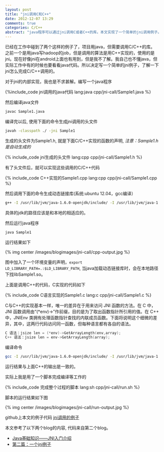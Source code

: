 ```yaml
---
layout: post
title: "jni调用C和C++"
date: 2012-12-07 13:29
comments: true
categories: C/C++ 
abstract: "java程序可以通过jni调用C或者C++的库。本文实现了一个简单的jni调用例子。"
---
```


已经在工作中碰到了两个这样的例子了，项目用java，但需要调用C/C++的库。之前一个是用java写hadoop的job，但是调用的算法是用C++实现的，使用的是jni。现在好像jni在android上面也有用到，但是我不了解。我自己也不懂java，但实际工作中有的时候也要看看java代码。所以决定写一个简单的jni例子，了解一下jni怎么完成C/C++调用的。

<!-- more -->

对于jni的内部实现，我也是不求甚解。编写一个java程序

{%include_code jni调用的java代码 lang:java cpp/jni-call/Sample1.java %}

然后编译java文件

``` sh
javac Sample1.java
```

编译完以后, 使用下面的命令生成jni调用的头文件

``` sh
javah -classpath ./ -jni Sample1
```

生成的头文件为Sample1.h, 就是下面C/C++实现的函数的声明, <em> 注意：Sample1.h是自动生成的</em>

{% include_code jni生成的头文件 lang:cpp cpp/jni-call/Sample1.h %}

有了头文件后，就可以实现这些调用的C/C++代码

{% include_code C++实现的Sample1.cpp lang:cpp cpp/jni-call/Sample1.cpp %}

然后调用下面的命令生成动态链接库(系统:ubuntu 12.04，gcc编译）

``` sh
g++ -I /usr/lib/jvm/java-1.6.0-openjdk/include/ -I /usr/lib/jvm/java-1.6.0-openjdk/include/linux/ Sample1.cpp -fPIC -shared -o libSample1.so
```

具体的jdk的路径应该是和本地的相适应的。

然后运行java程序

``` sh 
java Sample1
```

运行结果如下

{% img center /images/blogimages/jni-call/cpp-output.jpg %}

图中加入了一个环境变量的声明，`export LD_LIBRARY_PATH=.:$LD_LIBRARY_PATH`, 当java加载动态链接库时，会在本地路径下找libSample1.so。

上面是调用C++的代码，C实现的代码如下

{% include_code C语言实现的Sample1.c lang:c cpp/jni-call/Sample1.c %}

C与C++的实现基本一样，唯一的差异在于用来访问 JNI 函数的方法。在 C 中，JNI 函数调用由“(*env)->”作前缀，目的是为了取出函数指针所引用的值。在 C++ 中，JNIEnv 类拥有处理函数指针查找的内联成员函数。下面将说明这个细微的差异，其中，这两行代码访问同一函数，但每种语言都有各自的语法。

``` c
C 语法：jsize len = (*env)->GetArrayLength(env,array);
C++ 语法：jsize len = env->GetArrayLength(array);
```

编译命令

```sh
gcc -I /usr/lib/jvm/java-1.6.0-openjdk/include/ -I /usr/lib/jvm/java-1.6.0-openjdk/include/linux/ Sample1.c -fPIC -shared -o libSample1.so
```

运行结果与上面C++的输出是一致的。

实际上我是用了一个脚本完成编译等工作的

{% include_code 完成整个过程的脚本 lang:sh cpp/jni-call/run.sh %}

脚本的运行结果如下图

{% img center /images/blogimages/jni-call/run-output.jpg %}

github上本文的例子代码 [jni调用的例子](https://github.com/andrewliu117/test/tree/master/cpp_test/jni)

本文参考了以下两个blog的内容, 代码来自第二个blog。

* [Java基础知识——JNI入门介绍](http://www.cnblogs.com/hoys/archive/2011/09/30/2196290.html)
* [第二篇：一个jni例子](http://blog.sina.com.cn/s/blog_60c8379d01015epl.html)

